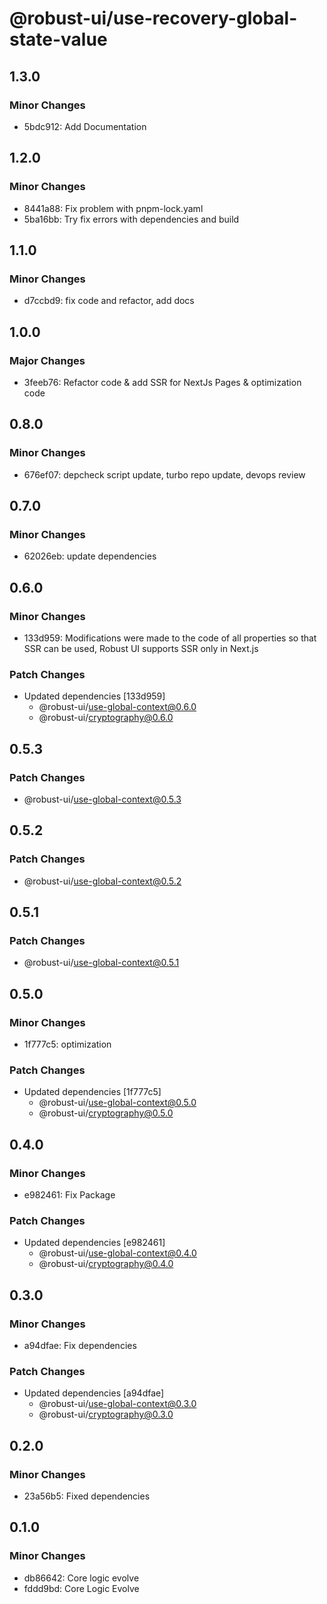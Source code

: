 # @robust-ui/use-recovery-global-state-value

## 1.3.0

### Minor Changes

- 5bdc912: Add Documentation

## 1.2.0

### Minor Changes

- 8441a88: Fix problem with pnpm-lock.yaml
- 5ba16bb: Try fix errors with dependencies and build

## 1.1.0

### Minor Changes

- d7ccbd9: fix code and refactor, add docs

## 1.0.0

### Major Changes

- 3feeb76: Refactor code & add SSR for NextJs Pages & optimization code

## 0.8.0

### Minor Changes

- 676ef07: depcheck script update, turbo repo update, devops review

## 0.7.0

### Minor Changes

- 62026eb: update dependencies

## 0.6.0

### Minor Changes

- 133d959: Modifications were made to the code of all properties so that SSR can be used, Robust UI supports SSR only in Next.js

### Patch Changes

- Updated dependencies [133d959]
  - @robust-ui/use-global-context@0.6.0
  - @robust-ui/cryptography@0.6.0

## 0.5.3

### Patch Changes

- @robust-ui/use-global-context@0.5.3

## 0.5.2

### Patch Changes

- @robust-ui/use-global-context@0.5.2

## 0.5.1

### Patch Changes

- @robust-ui/use-global-context@0.5.1

## 0.5.0

### Minor Changes

- 1f777c5: optimization

### Patch Changes

- Updated dependencies [1f777c5]
  - @robust-ui/use-global-context@0.5.0
  - @robust-ui/cryptography@0.5.0

## 0.4.0

### Minor Changes

- e982461: Fix Package

### Patch Changes

- Updated dependencies [e982461]
  - @robust-ui/use-global-context@0.4.0
  - @robust-ui/cryptography@0.4.0

## 0.3.0

### Minor Changes

- a94dfae: Fix dependencies

### Patch Changes

- Updated dependencies [a94dfae]
  - @robust-ui/use-global-context@0.3.0
  - @robust-ui/cryptography@0.3.0

## 0.2.0

### Minor Changes

- 23a56b5: Fixed dependencies

## 0.1.0

### Minor Changes

- db86642: Core logic evolve
- fddd9bd: Core Logic Evolve
